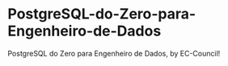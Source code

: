 # PostgreSQL-do-Zero-para-Engenheiro-de-Dados
PostgreSQL do Zero para Engenheiro de Dados, by EC-Council!
